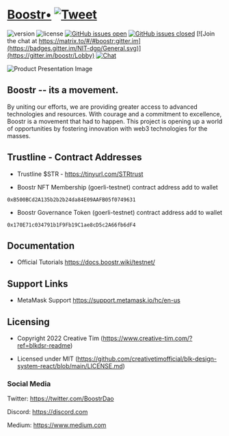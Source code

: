 # [Boostr•](https://boostr.wiki) [![Tweet](https://img.shields.io/twitter/url/http/shields.io.svg?style=social&logo=twitter)](https://twitter.com/boostrDAO)

![version](https://img.shields.io/badge/version-1.2.1-blue.svg) ![license](https://img.shields.io/badge/license-MIT-blue.svg) [![GitHub issues open](https://img.shields.io/github/issues/creativetimofficial/blk-design-system-react.svg?maxAge=2592000)](https://github.com/creativetimofficial/blk-design-system-react/issues?q=is%3Aopen+is%3Aissue) [![GitHub issues closed](https://img.shields.io/github/issues-closed-raw/creativetimofficial/blk-design-system-react.svg?maxAge=2592000)](https://github.com/creativetimofficial/blk-design-system-react/issues?q=is%3Aissue+is%3Aclosed) [![Join the chat at https://matrix.to/#/#boostr:gitter.im](https://badges.gitter.im/NIT-dgp/General.svg)](https://gitter.im/boostr/Lobby) [![Chat](https://img.shields.io/badge/chat-on%20discord-7289da.svg)](https://discord.gg/)


![Product Presentation Image](/src/assets/img/boostr_DAO_landing.png)


## Boostr -- its a movement.

By uniting our efforts, we are providing greater access to advanced technologies and resources. With courage and a commitment to excellence, Boostr is a movement that had to happen. This project is opening up a world of opportunities by fostering innovation with web3 technologies for the masses.

## Trustline - Contract Addresses

- Trustline $STR - https://tinyurl.com/STRtrust

- Boostr NFT Membership (goerli-testnet) contract address add to wallet
 
```
0xB500BCd2A135b2b2b24da84E09AAFB05f0749631 
```

- Boostr Governance Token (goerli-testnet) contract address add to wallet
```
0x170E71c034791b1F9Fb19C1ae8cD5c2A66fb6dF4 
```

## Documentation

- Official Tutorials https://docs.boostr.wiki/testnet/


## Support Links

- MetaMask Support https://support.metamask.io/hc/en-us  

## Licensing

- Copyright 2022 Creative Tim (https://www.creative-tim.com/?ref=blkdsr-readme)

- Licensed under MIT (https://github.com/creativetimofficial/blk-design-system-react/blob/main/LICENSE.md)



### Social Media

Twitter: <https://twitter.com/BoostrDao>


Discord: <https://discord.com>

Medium: <https://www.medium.com>
